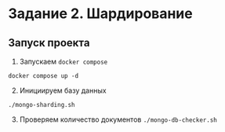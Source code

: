 # Задание 2. Шардирование

## Запуск проекта

1. Запускаем `docker compose`

`docker compose up -d`

2. Инициируем базу данных

`./mongo-sharding.sh`


3. Проверяем количество документов
`./mongo-db-checker.sh`